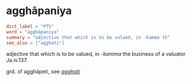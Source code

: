 # agghāpaniya

``` toml
dict_label = "PTS"
word = "agghāpaniya"
summary = "adjective that which is to be valued, in -kamma th"
see_also = ["agghati"]
```

adjective that which is to be valued, in *\-kamma* the business of a valuator Ja.iv.137.

grd. of agghāpeti, see *[agghati](agghati.md)*

